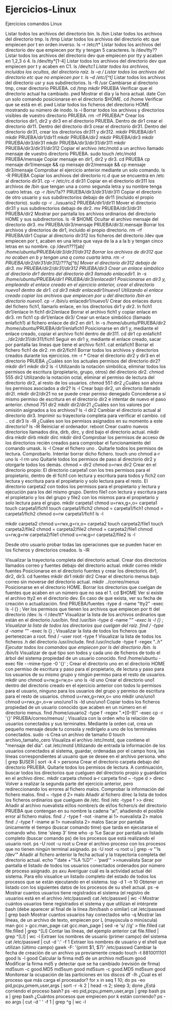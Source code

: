 # Ejercicios-Linux

Ejercicios comandos Linux

Listar todos los archivos del directorio bin.
ls /bin
Listar todos los archivos del directorio tmp.
ls /tmp
Listar todos los archivos del directorio etc que empiecen por t en orden inverso.
ls –r /etc/t*
Listar todos los archivos del directorio dev que empiecen por tty y tengan 5 caracteres.
ls /dev/tty??
Listar todos los archivos del directorio dev que empiecen por tty y acaben en 1,2,3 ó 4.
ls /dev/tty*[1-4]
Listar todos los archivos del directorio dev que empiecen por t y acaben en C1.
ls /dev/t*c1
Listar todos los archivos, incluidos los ocultos, del directorio raíz.
ls –a /
Listar todos los archivos del directorio etc que no empiecen por t.
ls –d /etc/[^t]*
Listar todos los archivos del directorio usr y sus subdirectorios.
ls –R /usr
Cambiarse al directorio tmp, crear directorio PRUEBA.
cd /tmp mkdir PRUEBA
Verificar que el directorio actual ha cambiado.
pwd
Mostrar el día y la hora actual.
date
Con un solo comando posicionarse en el directorio $HOME.
cd /home
Verificar que se está en él.
pwd
Listar todos los ficheros del directorio HOME mostrando su número de inodo.
ls -i
Borrar todos los archivos y directorios visibles de vuestro directorio PRUEBA.
rm -rf PRUEBA/*
Crear los directorios dir1, dir2 y dir3 en el directorio PRUEBA. Dentro de dir1 crear el directorio dir11. Dentro del directorio dir3 crear el directorio dir31. Dentro del directorio dir31, crear los directorios dir311 y dir312.
mkdir PRUEBA/dir1
mkdir PRUEBA/dir1/dir11
mkdir PRUEBA/dir2
mkdir PRUEBA/dir3
mkdir PRUEBA/dir3/dir31
mkdir PRUEBA/dir3/dir31/dir311
mkdir PRUEBA/dir3/dir31/dir312
Copiar el archivo /etc/motd a un archivo llamado mensaje de vuestro directorio PRUEBA.
sudo touch /etc/motd PRUEBA/mensaje
Copiar mensaje en dir1, dir2 y dir3.
cd PRUEBA
cp mensaje dir1/mensaje && cp mensaje dir2/mensaje && cp mensaje dir3/mensaje
Comprobar el ejercicio anterior mediante un solo comando.
ls -R PRUEBA
Copiar los archivos del directorio rc.d que se encuentra en /etc al directorio dir31.
cp -r /etc/rc.d dir31
Copiar en el directorio dir311 los archivos de /bin que tengan una a como segunda letra y su nombre tenga cuatro letras.
cp -r /bin/?a?? PRUEBA/dir3/dir31/dir311
Copiar el directorio de otro usuario y sus subdirectorios debajo de dir11 (incluido el propio directorio).
sudo cp -r ../usuario2 PRUEBA/dir1/dir11
Mover el directorio dir31 y sus subdirectorios debajo de dir2.
mv PRUEBA/dir3/dir31 PRUEBA/dir2
Mostrar por pantalla los archivos ordinarios del directorio HOME y sus subdirectorios.
ls -R $HOME
Ocultar el archivo mensaje del directorio dir3.
mv PRUEBA/dir3/mensaje PRUEBA/dir3/.mensaje
Borrar los archivos y directorios de dir1, incluido el propio directorio.
rm -rf PRUEBA/dir1
Copiar al directorio dir312 los ficheros del directorio /dev que empiecen por t, acaben en una letra que vaya de la a a la b y tengan cinco letras en su nombre.
cp /dev/t???[a*b] /home/ubuntu/PRUEBA/dir3/dir31/dir312
Borrar los archivos de dir312 que no acaben en b y tengan una q como cuarta letra.
rm -r PRUEBA/dir2/dir31/dir312/???q[^b]
Mover el directorio dir312 debajo de dir3.
mv PRUEBA/dir2/dir31/dir312 PRUEBA/dir3
Crear un enlace simbólico al directorio dir1 dentro del directorio dir3 llamado enlacedir1.
ln -s /home/ubuntu/PRUEBA/dir1 PRUEBA/dir3/enlacedir1
Posicionarse en dir3 y, empleando el enlace creado en el ejercicio anterior, crear el directorio nuevo1 dentro de dir1.
cd dir3 mkdir enlacedir1/nuevo1
Utilizando el enlace creado copiar los archivos que empiecen por u del directorio /bin en directorio nuevo1.
cp -r /bin/u* enlacedir1/nuevo1/
Crear dos enlaces duros del fichero fich1, llamarlo enlace, en los directorios dir1 y dir2.
ln fich1 dir1/enlace ln fich1 dir2/enlace
Borrar el archivo fich1 y copiar enlace en dir3.
rm fich1 cp dir1/enlace dir3/
Crear un enlace simbólico (llamado enlafich1) al fichero enlace de dir2 en dir1.
ln -s /home/ubuntu/PRUEBA/dir2 /home/ubuntu/PRUEBA/dir1/enlafich1
Posicionarse en dir1 y, mediante el enlace creado, copiar el archivo fichl dentro de dir311.
cd dir1 cp enlafich1 ../dir2/dir31/dir311/fich1
Seguir en dir1 y, mediante el enlace creado, sacar por pantalla las líneas que tiene el archivo fich1.
cat enlafich1
Borrar el fichero fich1 de dir2.
rm dir2/fich1
Borrar todos los archivos y directorios creados durante los ejercicios. rm -r *
Crear el directorio dir2 y dir3 en el directorio PRUEBA ¿Cuáles son los actuales permisos del directorio dir2?
mkdir dir1 mkdir dir2 ls -l
Utilizando la notación simbólica, eliminar todos los permisos de escritura (propietario, grupo, otros) del directorio dir2.
chmod 555 dir2
Utilizando la notación octal, eliminar el permiso de lectura del directorio dir2, al resto de los usuarios.
chmod 551 dir2
¿Cuáles son ahora los permisos asociados a dir2?
ls -l
Crear bajo dir2, un directorio llamado dir2l.
mkdir dir2/dir21 no se puede crear perniso denegado
Concederse a sí mismo permiso de escritura en el directorio dir2 e intentar de nuevo el paso anterior.
chmod 751 dir2 mkdir dir2/dir21
¿Cuáles son los valores por omisión asignados a los archivos?
ls -l dir2
Cambiar el directorio actual al directorio dir3. Imprimir su trayectoria completa para verificar el cambio.
cd .. cd dir3 ls -lR
¿Cuáles son los permisos asignados en su momento a este directorio?
ls -lR
Reiniciar el ordenador.
reboot
Crear cuatro nuevos directorios llamados dira, dirb, dirc, y dird bajo el directorio actual.
mkdir dira mkdir dirb mkdir dirc mkdir dird
Comprobar los permisos de acceso de los directorios recién creados para comprobar el funcionamiento del comando umask.
ls -l
Crear el fichero uno . Quitarle todos los permisos de lectura. Comprobarlo. Intentar borrar dicho fichero.
touch uno chmod a-r uno ls -l rm uno
Quitarle todos los permisos de paso al directorio dir2 y otorgarle todos los demás.
chmod = dir2 chmod o=rwx dir2
Crear en el directorio propio:
El directorio carpeta1 con los tres permisos para el propietario, dentro de él fich1 con lectura y escritura para todos y fich2 con lectura y escritura para el propietario y solo lectura para el resto.
El directorio carpeta2 con todos los permisos para el propietario y lectura y ejecución para los del mismo grupo. Dentro file1 con lectura y escritura para el propietario y los del grupo y file2 con los mismos para el propietario y solo lectura para el grupo.
mkdir carpeta1 chmod u=rwx,g=,o= carpeta1 touch carpeta1/fich1 touch carpeta1/fich2 chmod = carpeta1/fich1 chmod = carpeta1/fich2 chmod o=rw carpeta1/fich1 ls -l

mkdir carpeta2 chmod u=rwx,g=rx,o= carpeta2 touch carpeta2/file1 touch carpeta2/file2 chmod = carpeta2/file2 chmod = carpeta2/file1 chmod u=rw,g=rw carpeta2/file1 chmod u=rw,g=r carpeta2/file2 ls -l

Desde otro usuario probar todas las operaciones que se pueden hacer en los ficheros y directorios creados.
ls -lR

Visualizar la trayectoria completa del directorio actual. Crear dos directorios llamados correo y fuentes debajo del directorio actual.
mkdir correo mkdir fuentes
Posicionarse en el directorio fuentes y crear los directorios dir1, dir2, dir3.
cd fuentes mkdir dir1 mkdir dir2
Crear el directorio menus bajo correo sin moverse del directorio actual.
mkdir ../correo/menus
Posicionarse en el directorio HOME. Borrar los directorios que cuelgan de fuentes que acaben en un número que no sea el 1.
cd $HOME
Ver si existe el archivo tty2 en el directorio dev. En caso de que exista, ver su fecha de creación o actualización.
find PRUEBA/fuentes -type d -name "tty2" -exec ls -l {} \;
Ver los permisos que tienen los archivos que empiecen por tt del directorio /dev.
ls -l /dev/tt*
Visualizar la lista de los archivos ordinarios que están en el directorio /usr/bin.
find /usr/bin -type d -name "*" -exec ls -l {} \;
Visualizar la lista de todos los directorios que cuelgan del raíz.
find / -type d -name "*" -exec ls {} \;
Visualizar la lista de todos los ficheros que pertenezcan a root.
find / -user root -type f
Visualizar la lista de todos los ficheros .h del directorio /usr/include.
find /usr/include -type f -regex ".*.h"
Ejecutar todos los comandos que empiecen por ls del directorio /bin.
ls /bin/ls*
Visualizar de qué tipo son todos y cada uno de ficheros de todo el árbol del sistema propiedad de un usuario conocido.
find /home/ubuntu -exec file --mime-type -0 '{}' \;
Crear el directorio uno en el directorio HOME con permiso de escritura y paso para el propietario, de lectura y paso para los usuarios de su mismo grupo y ningún permiso para el resto de usuarios.
mkdir uno chmod u=rw,g=rw,o= uno ls -ld uno
Crear el directorio uno1 dentro del directorio creado en el ejercicio anterior con todos lo permisos para el usuario, ninguno para los usuarios del grupo y permiso de escritura para el resto de usuarios.
chmod u=rwx,g=rwx,o= uno mkdir uno/uno1 chmod u=rwx,g=,o=w uno/uno1 ls -ld uno/uno1
Copiar todos los ficheros propiedad de un usuario conocido que acaben en un número en el directorio menus.
find /home/usuario2 -type f -regex ".*[0-9]" -exec cp -r '{}' PRUEBA/correo/menus/ \;
Visualiza con la orden who la relación de usuarios conectados y sus terminales. Mediante la orden cat, crea un pequeño mensaje desde tu consola y redirígelo a uno de los terminales conectados.
sudo -s
Crea un archivo de tamaño 0
touch archivo_tamaño_cero
Visualiza el archivo /etc/motd, que contiene el "mensaje del día".
cat /etc/motd
Utilizando de entrada la información de los usuarios conectados al sistema, guardar, ordenadas por el campo hora, las líneas correspondientes al usuario que se desee en el archivo persona.
who | grep $USER | sort -k 4 > persona
Crear el directorio carpeta debajo del directorio PRUEBA. Quitarle todos los permisos de lectura. A continuación, buscar todos los directorios que cuelguen del directorio propio y guardarlos en el archivo direc.
mkdir carpeta chmod a-r carpeta find ~ -type d > direc
Volver a realizar la segunda parte del ejercicio anterior, pero redireccionando los errores al fichero malos. Comprobar la información del fichero malos.
find ~ -type d 2> malo
Añadir al fichero direc la lista de todos los ficheros ordinarios que cuelguen de /etc.
find /etc -type f >> direc
Añadir al archivo nuevalista el/los nombre/s de el/los fichero/s del directorio PRUEBA que contengan en su nombre la cadena "ai", añadiendo el posible error al fichero malos.
find ./ -type f -not -iname ai 1> nuevalista 2> malos find ./ -type f -iname ai 1> nuevalista 2> malos
Sacar por pantalla únicamente el tiempo (buscar comando time) que tarda en ejecutarse el comando who.
time 'sleep 3' time who -p %e
Sacar por pantalla un listado completo (buscar comando ps) de los procesos que está realizando el usuario root.
ps -U root -u root u
Crear el archivo proceso con los procesos que no tienen ningún terminal asignado.
ps -U root -u root u | grep -v "'ls /dev'"
Añadir al fichero anterior la fecha actual y la trayectoria completa del directorio actual.
echo "'date +"%A %D"' - 'pwd'" >>nuevalista
Sacar por pantalla el listado de todos los usuarios conectados ordenados por número de proceso asignado.
ps axu
Averiguar cuál es la actividad actual del sistema. Para ello visualice un listado completo del estado de todos los procesos que se están ejecutando en el sistema.
top -d 1 -n 10
Obtener un listado con los siguientes datos de los procesos de su shell actual.
ps -e
Mostrar cuantos usuarios tiene registrados el sistema (el registro de usuarios está en el archivo /etc/passwd)
cat /etc/passwd | wc -l
Mostrar cuántos usuarios tiene registrados el sistema y que utilizan el intérprete bash (debe aparecer al final de la línea /bin/bash o similar)
cat /etc/passwd | grep bash
Mostrar cuantos usuarios hay conectados
who -q
Mostrar las líneas, de un archivo de texto, empiecen por L (mayúscula o minúscula)
man gcc > gcc.man_page cat gcc.man_page | sed -e 's/ //g' > file.filled cat file.filled | grep ^[Ll]
Contar las líneas, del ejemplo anterior
cat file.filled | grep ^[Ll] | wc -l
Extraer los nombres de usuario (primer campo) del sistema
cat /etc/passwd | cut -d ':' -f 1
Extraer los nombres de usuario y el shell que utilizan (último campo)
gawk -F: '{print $1, $7}' /etc/passwd
Cambiar la fecha de creación de un archivo ya previamente creado
touch -t 8810011101 good ls -l good
Calcular la firma md5 de un archivo
md5sum good
Modificar la firma md5 y detectar que se ha cambiado (revisión de firma)
md5sum -c good.MD5 md5sum good md5sum -c good.MD5 md5sum good
Monitorear la ocupación de las particiones en los discos
df -lh
¿Cual es el proceso que más carga el procesador?
for x in seq 1 10; do ps -eo pid,pcpu,pmem,user,args | sort -r -k 2 | head -n 2; sleep 3; done
¿Está corriendo el proceso bash?
ps -eo pid,pcpu,pmem,user,args | grep bash ps a | grep bash
¿Cuántos procesos que empiecen por k están corriendo?
ps -eo args | cut -d ' ' -f 1 | grep ^g | wc -l
